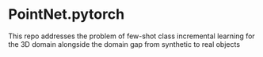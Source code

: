 # PointNet.pytorch

This repo addresses the problem of few-shot class incremental learning for the 3D domain alongside the domain gap from synthetic to real objects

